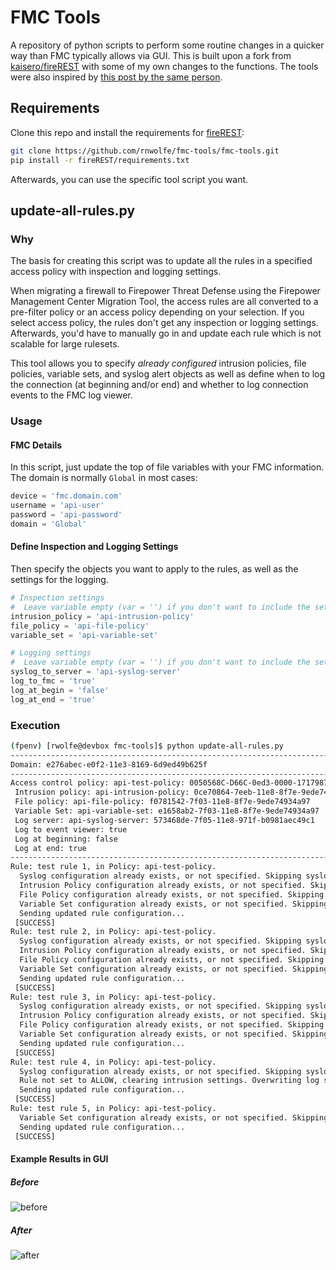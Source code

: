 # FMC Tools
A repository of python scripts to perform some routine changes in a quicker way than FMC typically allows via GUI. This is built upon a fork from [kaisero/fireREST](https://github.com/kaisero/fireREST) with some of my own changes to the functions. The tools were also inspired by [this post by the same person](http://dependencyhell.net/2017/08/27/Automating-ACP-Bulk-Changes/).

## Requirements
Clone this repo and install the requirements for [fireREST](https://github.com/kaisero/fireREST):
``` bash
git clone https://github.com/rnwolfe/fmc-tools/fmc-tools.git
pip install -r fireREST/requirements.txt
```
Afterwards, you can use the specific tool script you want.
## update-all-rules.py
### Why
The basis for creating this script was to update all the rules in a specified access policy with inspection and logging settings.

When migrating a firewall to Firepower Threat Defense using the Firepower Management Center Migration Tool, the access rules are all converted to a pre-filter policy or an access policy depending on your selection. If you select access policy, the rules don't get any inspection or logging settings. Afterwards, you'd have to manually go in and update each rule which is not scalable for large rulesets.

This tool allows you to specify *already configured* intrusion policies, file policies, variable sets, and syslog alert objects as well as define when to log the connection (at beginning and/or end) and whether to log connection events to the FMC log viewer.
### Usage
#### FMC Details
In this script, just update the top of file variables with your FMC information. The domain is normally `Global` in most cases: 
```python
device = 'fmc.domain.com'
username = 'api-user'
password = 'api-password'
domain = 'Global'
```
#### Define Inspection and Logging Settings
Then specify the objects you want to apply to the rules, as well as the settings for the logging.
```python
# Inspection settings
#  Leave variable empty (var = '') if you don't want to include the setting
intrusion_policy = 'api-intrusion-policy'
file_policy = 'api-file-policy'
variable_set = 'api-variable-set'

# Logging settings
#  Leave variable empty (var = '') if you don't want to include the setting
syslog_to_server = 'api-syslog-server'
log_to_fmc = 'true'
log_at_begin = 'false'
log_at_end = 'true'
```

### Execution
```bash
(fpenv) [rwolfe@devbox fmc-tools]$ python update-all-rules.py
-------------------------------------------------------------------------------------
Domain: e276abec-e0f2-11e3-8169-6d9ed49b625f
-------------------------------------------------------------------------------------
Access control policy: api-test-policy: 0050568C-D66C-0ed3-0000-171798708124
 Intrusion policy: api-intrusion-policy: 0ce70864-7eeb-11e8-8f7e-9ede74934a97
 File policy: api-file-policy: f0781542-7f03-11e8-8f7e-9ede74934a97
 Variable Set: api-variable-set: e1658ab2-7f03-11e8-8f7e-9ede74934a97
 Log server: api-syslog-server: 573468de-7f05-11e8-971f-b0981aec49c1
 Log to event viewer: true
 Log at beginning: false
 Log at end: true
-------------------------------------------------------------------------------------
Rule: test rule 1, in Policy: api-test-policy.
  Syslog configuration already exists, or not specified. Skipping syslog config.
  Intrusion Policy configuration already exists, or not specified. Skipping intrusion policy.
  File Policy configuration already exists, or not specified. Skipping file policy configuration.
  Variable Set configuration already exists, or not specified. Skipping variable set.
  Sending updated rule configuration...
 [SUCCESS]
Rule: test rule 2, in Policy: api-test-policy.
  Syslog configuration already exists, or not specified. Skipping syslog config.
  Intrusion Policy configuration already exists, or not specified. Skipping intrusion policy.
  File Policy configuration already exists, or not specified. Skipping file policy configuration.
  Variable Set configuration already exists, or not specified. Skipping variable set.
  Sending updated rule configuration...
 [SUCCESS]
Rule: test rule 3, in Policy: api-test-policy.
  Syslog configuration already exists, or not specified. Skipping syslog config.
  Intrusion Policy configuration already exists, or not specified. Skipping intrusion policy.
  File Policy configuration already exists, or not specified. Skipping file policy configuration.
  Variable Set configuration already exists, or not specified. Skipping variable set.
  Sending updated rule configuration...
 [SUCCESS]
Rule: test rule 4, in Policy: api-test-policy.
  Syslog configuration already exists, or not specified. Skipping syslog config.
  Rule not set to ALLOW, clearing intrusion settings. Overwriting log settings with log at beginning and send to event viewer.
  Sending updated rule configuration...
 [SUCCESS]
Rule: test rule 5, in Policy: api-test-policy.
  Variable Set configuration already exists, or not specified. Skipping variable set.
  Sending updated rule configuration...
 [SUCCESS]
```

#### Example Results in GUI
##### Before
![before](https://imgur.com/ELof6xB.png)

##### After
![after](https://imgur.com/Hk9Vzof.png)
